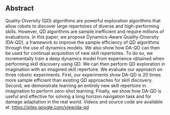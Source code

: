 ## Abstract
Quality-Diversity (QD) algorithms are powerful exploration algorithms that allow robots to discover large repertoires of diverse and high-performing skills. However, QD algorithms are sample inefficient and require millions of evaluations. In this paper, we propose Dynamics-Aware Quality-Diversity (DA-QD), a framework to improve the sample efficiency of QD algorithms through the use of dynamics models. We also show how DA-QD can then be used for continual acquisition of new skill repertoires. To do so, we incrementally train a deep dynamics model from experience obtained when performing skill discovery using QD. We can then perform QD exploration in imagination with an imagined skill repertoire. We evaluate our approach on three robotic experiments. First, our experiments show DA-QD is 20 times more sample efficient than existing QD approaches for skill discovery. Second, we demonstrate learning an entirely new skill repertoire in imagination to perform zero-shot learning. Finally, we show how DA-QD is useful and effective for solving a long horizon navigation task and for damage adaptation in the real world. Videos and source code are available at: https://sites.google.com/view/da-qd